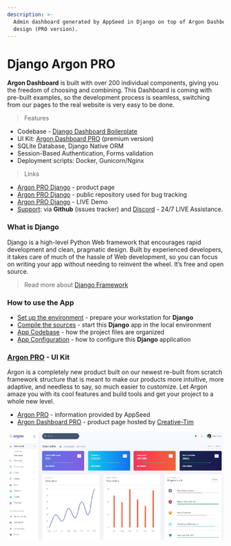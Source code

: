 ```yaml
---
description: >-
  Admin dashboard generated by AppSeed in Django on top of Argon Dashboard
  design (PRO version).
---
```


# Django Argon PRO

**Argon Dashboard** is built with over 200 individual components, giving you the freedom of choosing and combining. This Dashboard is coming with pre-built examples, so the development process is seamless, switching from our pages to the real website is very easy to be done. 

> Features

* Codebase - [Django Dashboard Boilerplate](../../boilerplate-code/django-dashboard.md)
* UI Kit: [Argon Dashboard PRO](../../content/bootstrap-template/argon-dashboard-pro.md) \(premium version\)  
* SQLite Database, Django Native ORM
* Session-Based Authentication, Forms validation
* Deployment scripts: Docker, Gunicorn/Nginx 

> Links

* [Argon PRO Django](https://appseed.us/admin-dashboards/django-dashboard-argon-pro) - product page
* [Argon PRO Django](https://github.com/app-generator/django-dashboard-argon-pro) - public repository used for bug tracking
* [Argon PRO Django](https://django-argon-dashboard-pro.appseed-srv1.com/) - LIVE Demo
* [Support](https://appseed.us/support):  via **Github** \(issues tracker\) and [Discord](https://discord.gg/fZC6hup) - 24/7 LIVE Assistance. 

### 

### What is Django

Django is a high-level Python Web framework that encourages rapid development and clean, pragmatic design. Built by experienced developers, it takes care of much of the hassle of Web development, so you can focus on writing your app without needing to reinvent the wheel. It’s free and open source.

> Read more about [Django Framework](../../content/what-is/django.md)



### How to use the App

* [Set up the environment](../../boilerplate-code/django-dashboard.md#environment-1) - prepare your workstation for **Django**
* [Compile the sources](../../boilerplate-code/django-dashboard.md#build-the-app-1) - start this **Django** app in the local environment
* [App Codebase](../../boilerplate-code/django-dashboard.md#app-codebase) - how the project files are organized
* [App Configuration](../../boilerplate-code/django-dashboard.md#app-configuration) - how to configure this **Django** application



### [Argon PRO](../../content/bootstrap-template/argon-dashboard-pro.md) - UI Kit

Argon is a completely new product built on our newest re-built from scratch framework structure that is meant to make our products more intuitive, more adaptive, and needless to say, so much easier to customize. Let Argon amaze you with its cool features and build tools and get your project to a whole new level.

* [Argon PRO](../../content/bootstrap-template/argon-dashboard-pro.md) - information provided by AppSeed 
* [Argon Dashboard PRO](https://bit.ly/39D2BLX) - product page hosted by [Creative-Tim](../../content/partners/creative-tim.md)

![Argon Dashboard - Premium Bootstrap Template](../../.gitbook/assets/docs-cover-argon-pro.jpg)

